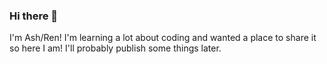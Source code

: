 ### Hi there 👋

I'm Ash/Ren! I'm learning a lot about coding and wanted a place to share it so here I am! I'll probably publish some things later.

<!--
**neptuneaero27/neptuneaero27** is a ✨ _special_ ✨ repository because its `README.md` (this file) appears on your GitHub profile.

Here are some ideas to get you started:

- 🔭 I’m currently working on multiple things. For example, surviving school.
- 🌱 I’m currently learning a lot of things.
- 👯 I’m looking to collaborate on nothing at the moment.
- 🤔 I’m looking for help with nothing at the moment.
- 💬 Ask me about what I am doing.
- 📫 How to reach me: Check back later
- 😄 Pronouns: he/they
- ⚡ Fun fact: im a complete idiot :D
-->
